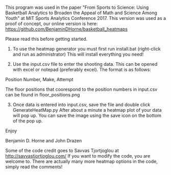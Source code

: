 This program was used in the paper "From Sports to Science: Using Basketball Analytics to Broaden the Appeal of Math and Science Among Youth" at MIT Sports Analytics Conference 2017. This version was used as a proof of concept, our online version is here: https://github.com/BenjaminDHorne/basketball_heatmaps 

Please read this before getting started.

1. To use the heatmap generator you must first run install.bat (right-click and run as administrator)
This will install everything you need!

2. Use the input.csv file to enter the shooting data. This can be opened with excel or notepad (preferably excel).
The format is as follows:

Position Number, Make, Attempt

The floor positions that coorespond to the position numbers in input.csv can be found in floor_positions.png 

3. Once data is entered into input.csv, save the file and double click GenerateHeatMap.py
After about a minute a heatmap plot of your data will pop up. You can save the image using the save icon on the bottom of the pop up.


Enjoy

Benjamin D. Horne and
John Drazen


Some of the code credit goes to Savvas Tjortjoglou at http://savvastjortjoglou.com/
If you want to modify the code, you are welcome to. There are actually many more heatmap options in the code, simply read the comments!

